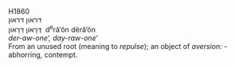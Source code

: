 <body>
  <p>H1860<br>  דּראון    דּראון  <br> דְּרָאוֹן  דֵּרָאוֹן  ‎  d<sup>e</sup>râ‘ôn  dêrâ‘ôn  <br><i>der-aw-one‘,</i> <i>day-raw-one‘ </i><br>From an unused root (meaning to <i>repulse</i>); an object of <i>aversion: - </i>abhorring, contempt.<br></p>
 </body>